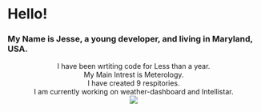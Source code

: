 
<h1>Hello!</h1>
<h3>My Name is Jesse, a young developer, and living in Maryland, USA.</h3>
<div align="center">
<div align="center">I have been wrtiting code for Less than a year. </div>
<div align="center">My Main Intrest is Meterology.</div>
   <div>I have created 9 respitories.</div>
  <div>I am currently working on weather-dashboard and Intellistar.</div>
<img src="https://github-readme-stats.vercel.app/api?username=JesseWx2011&show_icons=true&bg_color=black">
</div>
